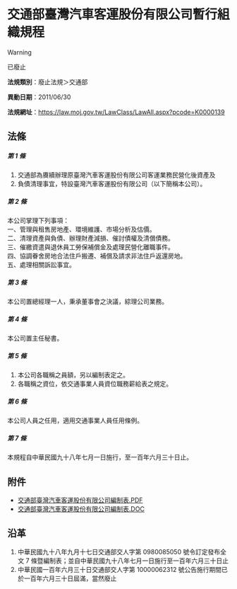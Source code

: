 # 交通部臺灣汽車客運股份有限公司暫行組織規程


> [!WARNING]
> 已廢止


**法規類別**：廢止法規＞交通部

**異動日期**：2011/06/30  

**法規網址**：https://law.moj.gov.tw/LawClass/LawAll.aspx?pcode=K0000139



## 法條
##### 第 1 條
1. 交通部為賡續辦理原臺灣汽車客運股份有限公司客運業務民營化後資產及
1. 負債清理事宜，特設臺灣汽車客運股份有限公司（以下簡稱本公司）。

##### 第 2 條
本公司掌理下列事項：  
一、管理與租售房地產、環境維護、市場分析及估價。  
二、清理資產與負債、辦理財產減損、催討債權及清償債務。  
三、催繳資遣與退休員工勞保補償金及處理民營化離職事件。  
四、協調眷舍房地合法住戶搬遷、補償及請求非法住戶返還房地。  
五、處理相關訴訟事宜。

##### 第 3 條
本公司置總經理一人，秉承董事會之決議，綜理公司業務。

##### 第 4 條
本公司置主任秘書。

##### 第 5 條
1. 本公司各職稱之員額，另以編制表定之。
1. 各職稱之資位，依交通事業人員資位職務薪給表之規定。

##### 第 6 條
本公司人員之任用，適用交通事業人員任用條例。

##### 第 7 條
本規程自中華民國九十八年七月一日施行，至一百年六月三十日止。
## 附件
* [交通部臺灣汽車客運股份有限公司編制表.PDF](https://law.moj.gov.tw/LawClass/LawGetFile.ashx?FileId=0000232765)
* [交通部臺灣汽車客運股份有限公司編制表.DOC](https://law.moj.gov.tw/LawClass/LawGetFile.ashx?FileId=0000069278)
## 沿革
1. 中華民國九十八年九月十七日交通部交人字第 0980085050 號令訂定發布全文 7  條暨編制表；並自中華民國九十八年七月一日施行至一百年六月三十日止
1. 中華民國一百年六月三十日交通部交人字第 10000062312  號公告施行期間已於一百年六月三十日屆滿，當然廢止                        
